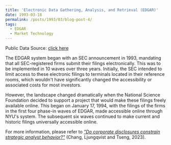 ```yaml
---
title: 'Electronic Data Gathering, Analysis, and Retrieval (EDGAR)'
date: 1993-03-18
permalink: /posts/1993/03/blog-post-4/
tags:
  - EDGAR
  - Market Technology
---
```


Public Data Source: [click here](https://www.federalregister.gov/citation/58-FR-14628)

The EDGAR system began with an SEC announcement in 1993, mandating that all SEC-registered firms submit their filings electronically. This was to be implemented in 10 waves over three years. Initially, the SEC intended to limit access to these electronic filings to terminals located in their reference rooms, which wouldn't have significantly changed the accessibility or associated costs for most investors. 

However, the landscape changed dramatically when the National Science Foundation decided to support a project that would make these filings freely available online. This began on January 17, 1994, with the filings of the firms in the first four phase-in waves of EDGAR, made accessible online through NYU's system. The subsequent six waves continued to make current and historic filings universally accessible online.

For more information, please refer to [*"Do corporate disclosures constrain strategic analyst behavior?"*](https://academic.oup.com/rfs/article/36/8/3163/7017541) (Chang, Ljungqvist and Tseng, 2023).
